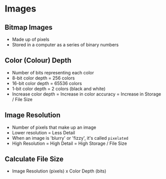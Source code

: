# Images

## Bitmap Images
- Made up of pixels
- Stored in a computer as a series of binary numbers

## Color (Colour) Depth
- Number of bits representing each color
- 8-bit color depth = 256 colors
- 16-bit color depth = 65536 colors
- 1-bit color depth = 2 colors (black and white)
- Increase color depth = Increase in color accuracy = Increase in Storage / File Size

## Image Resolution
- Number of pixels that make up an image
- Lower resolution = Less Detail
- When an image is 'blurry' or 'fizzy', it's called `pixelated`
- High Resolution = High Detail = High Storage / File Size

## Calculate File Size
- Image Resolution (pixels) x Color Depth (bits)
